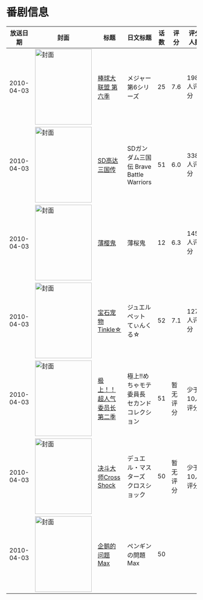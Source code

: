 # 番剧信息

|放送日期|封面|标题|日文标题|话数|评分|评分人数|
|---|---|---|---|---|---|---|
|2010-04-03|<img src="https://lain.bgm.tv/pic/cover/c/7d/62/4293_rqzH3.jpg" alt="封面" style="width:150px;height:200px;object-fit:cover;">|[棒球大联盟 第六季](https://bangumi.tv/subject/4293)|メジャー 第6シリーズ|25|7.6|198人评分|
|2010-04-03|<img src="https://lain.bgm.tv/pic/cover/c/11/d8/4294_SzKBj.jpg" alt="封面" style="width:150px;height:200px;object-fit:cover;">|[SD高达三国传](https://bangumi.tv/subject/4294)|SDガンダム三国伝 Brave Battle Warriors|51|6.0|338人评分|
|2010-04-03|<img src="https://lain.bgm.tv/pic/cover/c/85/26/4315_9cksk.jpg" alt="封面" style="width:150px;height:200px;object-fit:cover;">|[薄樱鬼](https://bangumi.tv/subject/4315)|薄桜鬼|12|6.3|1450人评分|
|2010-04-03|<img src="https://lain.bgm.tv/pic/cover/c/2f/3c/4541_HYHtj.jpg" alt="封面" style="width:150px;height:200px;object-fit:cover;">|[宝石宠物 Tinkle☆](https://bangumi.tv/subject/4541)|ジュエルペット てぃんくる☆|52|7.1|127人评分|
|2010-04-03|<img src="https://lain.bgm.tv/pic/cover/c/69/d9/211560_J5J9y.jpg" alt="封面" style="width:150px;height:200px;object-fit:cover;">|[极上！！超人气委员长 第二季](https://bangumi.tv/subject/211560)|極上!!めちゃモテ委員長 セカンドコレクション|51|暂无评分|少于10人评分|
|2010-04-03|<img src="https://lain.bgm.tv/pic/cover/c/34/50/293619_Fv444.jpg" alt="封面" style="width:150px;height:200px;object-fit:cover;">|[决斗大师Cross Shock](https://bangumi.tv/subject/293619)|デュエル・マスターズ クロスショック|50|暂无评分|少于10人评分|
|2010-04-03|<img src="https://lain.bgm.tv/pic/cover/c/06/db/334120_8WuVx.jpg" alt="封面" style="width:150px;height:200px;object-fit:cover;">|[企鹅的问题 Max](https://bangumi.tv/subject/334120)|ペンギンの問題 Max|50|||
